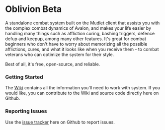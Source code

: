 # Oblivion Beta
A standalone combat system built on the Mudlet client that assists you with the complex combat dynamics of Avalon, and makes your life easier by handling many things such as affliction curing, bashing triggers, defence defup and keepup, among many other features. It's great for combat beginners who don't have to worry about memorizing all the possible afflictions, cures, and what it looks like when you receive them - to combat veterans who can optimize the system for their style.

Best of all, it's free, open-source, and reliable.

### Getting Started
The [Wiki](https://github.com/obliviondev/oblivion-mudlet/wiki) contains all the information you'll need to work with system. If you would like, you can contribute to the Wiki and source code directly here on Github.

### Reporting Issues
Use the [issue tracker](https://github.com/obliviondev/oblivion-mudlet/issues) here on Github to report issues.
